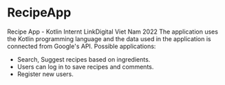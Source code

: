 # RecipeApp
Recipe App - Kotlin
Internt LinkDigital Viet Nam 2022
The application uses the Kotlin programming language and the data used in the application is connected from Google's API.
Possible applications:
- Search, Suggest recipes based on ingredients.
- Users can log in to save recipes and comments.
- Register new users.
